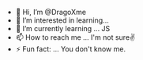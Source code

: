 - 👋 Hi, I’m @DragoXme
- 👀 I’m interested in learning...
- 🌱 I’m currently learning ... JS
- 📫 How to reach me ... I'm not sure✌️
- ⚡ Fun fact: ... You don't know me.

